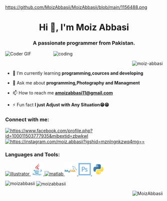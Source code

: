https://github.com/MoizAbbasii/MoizAbbasii/blob/main/1156488.png
<h1 align="center">Hi 👋, I'm Moiz Abbasi</h1>
<h3 align="center">A passionate programmer from Pakistan.</h3>


<img align="right" align="right" alt="coding" width="350" src="https://avatars.githubusercontent.com/u/19213393?v=4">



<img alt="Coder GIF" height=250 width=350 src="https://cdn.dribbble.com/users/730703/screenshots/6581243/avento.gif" />
<br>


<p align="right"> <img src="https://komarev.com/ghpvc/?username=moiz-abbasi&label=Profile%20views&color=0e75b6&style=flat" alt="moiz-abbasi" /> </p>


- 🌱 I’m currently learning **programming,cources and developing**

- 💬 Ask me about **programming,Photography and Managment**

- 📫 How to reach me **amoizabbasi11@gmail.com**

- ⚡ Fun fact **I just Adjust with Any Situation😁😁**

<h3 align="left">Connect with me:</h3>
<p align="left">
<a href="https://fb.com/https://www.facebook.com/profile.php?id=100011503777935&mibextid=zbwkwl" target="blank"><img align="center" src="https://raw.githubusercontent.com/rahuldkjain/github-profile-readme-generator/master/src/images/icons/Social/facebook.svg" alt="https://www.facebook.com/profile.php?id=100011503777935&mibextid=zbwkwl" height="30" width="40" /></a>
<a href="https://instagram.com/https://instagram.com/moiz.abbasii?igshid=mznlngnkzwq4mg==" target="blank"><img align="center" src="https://raw.githubusercontent.com/rahuldkjain/github-profile-readme-generator/master/src/images/icons/Social/instagram.svg" alt="https://instagram.com/moiz.abbasii?igshid=mznlngnkzwq4mg==" height="30" width="40" /></a>
</p>

<h3 align="left">Languages and Tools:</h3>
<p align="left"> <a href="https://www.adobe.com/in/products/illustrator.html" target="_blank" rel="noreferrer"> <img src="https://www.vectorlogo.zone/logos/adobe_illustrator/adobe_illustrator-icon.svg" alt="illustrator" width="40" height="40"/> </a> <a href="https://www.java.com" target="_blank" rel="noreferrer"> <img src="https://raw.githubusercontent.com/devicons/devicon/master/icons/java/java-original.svg" alt="java" width="40" height="40"/> </a> <a href="https://www.mathworks.com/" target="_blank" rel="noreferrer"> <img src="https://upload.wikimedia.org/wikipedia/commons/2/21/Matlab_Logo.png" alt="matlab" width="40" height="40"/> </a> <a href="https://www.mysql.com/" target="_blank" rel="noreferrer"> <img src="https://raw.githubusercontent.com/devicons/devicon/master/icons/mysql/mysql-original-wordmark.svg" alt="mysql" width="40" height="40"/> </a> <a href="https://www.photoshop.com/en" target="_blank" rel="noreferrer"> <img src="https://raw.githubusercontent.com/devicons/devicon/master/icons/photoshop/photoshop-line.svg" alt="photoshop" width="40" height="40"/> </a> <a href="https://www.python.org" target="_blank" rel="noreferrer"> <img src="https://raw.githubusercontent.com/devicons/devicon/master/icons/python/python-original.svg" alt="python" width="40" height="40"/> </a> </p>

<p><img align="left" src="https://github-readme-stats.vercel.app/api/top-langs?username=moizabbasii&show_icons=true&locale=en&layout=compact" alt="moizabbasii" /></p>
<p>&nbsp;<img align="center" src="https://github-readme-stats.vercel.app/api?username=moizabbasii&show_icons=true&locale=en" alt="moizabbasii" /></p>
<p><img align="right" src="https://github-readme-streak-stats.herokuapp.com/?user=MoizAbbasii&" alt="MoizAbbasii" /></p>
